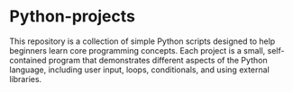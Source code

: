 # Python-projects
This repository is a collection of simple Python scripts designed to help beginners learn core programming concepts. Each project is a small, self-contained program that demonstrates different aspects of the Python language, including user input, loops, conditionals, and using external libraries.
